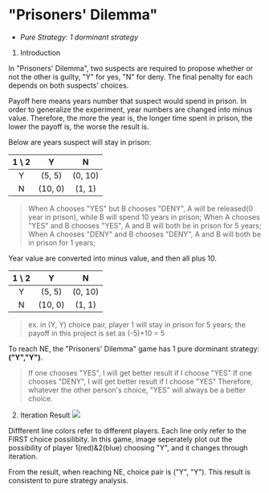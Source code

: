 # "Prisoners' Dilemma"  
+ *Pure Strategy: 1 dorminant strategy*

1. Introduction

In "Prisoners' Dilemma", two suspects are required to propose whether or not the other is guilty, "Y" for yes, "N" for deny. The final penalty for each depends on both suspects' choices.

Payoff here means years number that suspect would spend in prison.
In order to generalize the experiment, year numbers are changed into minus value.
Therefore, the more the year is, the longer time spent in prison, the lower the payoff is, the worse the result is.

Below are years suspect will stay in prison:

| 1 \ 2 | Y | N|
|:----:|:----:|:----:|
| Y | (5, 5) | (0, 10) |
| N | (10, 0) | (1, 1) |
> When A chooses "YES" but B chooses "DENY", A will be released(0 year in prison), while B will spend 10 years in prison;
> When A chooses "YES" and B chooses "YES", A and B will both be in prison for 5 years;
> When A chooses "DENY" and B chooses "DENY", A and B will both be in prison for 1 years;

Year value are converted into minus value, and then all plus 10.

| 1 \ 2 | Y | N|
|:----:|:----:|:----:|
| Y | (5, 5) | (0, 10) |
| N | (10, 0) | (1, 1) |
> ex. in (Y, Y) choice pair, player 1 will stay in prison for 5 years; 
>	 the payoff in this project is set as (-5)+10 = 5


To reach NE, the "Prisoners' Dilemma" game has 1 pure dorminant strategy: **("Y","Y")**.
> If one chooses "YES", I will get better result if I choose "YES"
> If one chooses "DENY", I will get better result if I choose "YES"
> Therefore, whatever the other person's choice, "YES" will always be a better choice.

2. Iteration Result
![](prisoners_dilemma.png)

Diffferent line colors refer to different players. Each line only refer to the FIRST choice possilibity.
In this game, image seperately plot out the possibility of player 1(red)&2(blue) choosing "Y", and it changes through iteration.

From the result, when reaching NE, choice pair is ("Y", "Y"). This result is consistent to pure strategy analysis.
